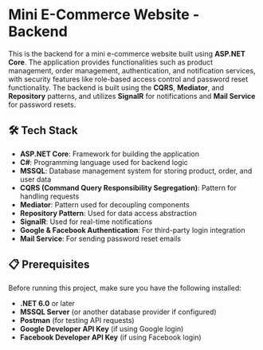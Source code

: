 # Mini E-Commerce Website - Backend

This is the backend for a mini e-commerce website built using **ASP.NET Core**. The application provides functionalities such as product management, order management, authentication, and notification services, with security features like role-based access control and password reset functionality. The backend is built using the **CQRS**, **Mediator**, and **Repository** patterns, and utilizes **SignalR** for notifications and **Mail Service** for password resets.

## 🛠️ Tech Stack

- **ASP.NET Core**: Framework for building the application
- **C#**: Programming language used for backend logic
- **MSSQL**: Database management system for storing product, order, and user data
- **CQRS (Command Query Responsibility Segregation)**: Pattern for handling requests
- **Mediator**: Pattern used for decoupling components
- **Repository Pattern**: Used for data access abstraction
- **SignalR**: Used for real-time notifications
- **Google & Facebook Authentication**: For third-party login integration
- **Mail Service**: For sending password reset emails

## 📋 Prerequisites

Before running this project, make sure you have the following installed:

- **.NET 6.0** or later
- **MSSQL Server** (or another database provider if configured)
- **Postman** (for testing API requests)
- **Google Developer API Key** (if using Google login)
- **Facebook Developer API Key** (if using Facebook login)
